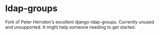 ldap-groups
===========

Fork of Peter Herndon's excellent django-ldap-groups. Currently unused and unsupported. It might help someone needing to get started. 
